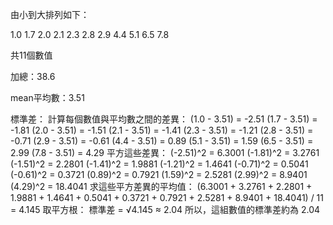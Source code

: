 由小到大排列如下：

1.0
1.7
2.0
2.1
2.3
2.8
2.9
4.4
5.1
6.5
7.8

共11個數值

加總：38.6

mean平均數：3.51

標準差：
計算每個數值與平均數之間的差異：
(1.0 - 3.51) = -2.51
(1.7 - 3.51) = -1.81
(2.0 - 3.51) = -1.51
(2.1 - 3.51) = -1.41
(2.3 - 3.51) = -1.21
(2.8 - 3.51) = -0.71
(2.9 - 3.51) = -0.61
(4.4 - 3.51) = 0.89
(5.1 - 3.51) = 1.59
(6.5 - 3.51) = 2.99
(7.8 - 3.51) = 4.29
平方這些差異：
(-2.51)^2 = 6.3001
(-1.81)^2 = 3.2761
(-1.51)^2 = 2.2801
(-1.41)^2 = 1.9881
(-1.21)^2 = 1.4641
(-0.71)^2 = 0.5041
(-0.61)^2 = 0.3721
(0.89)^2 = 0.7921
(1.59)^2 = 2.5281
(2.99)^2 = 8.9401
(4.29)^2 = 18.4041
求這些平方差異的平均值：
(6.3001 + 3.2761 + 2.2801 + 1.9881 + 1.4641 + 0.5041 + 0.3721 + 0.7921 + 2.5281 + 8.9401 + 18.4041) / 11 = 4.145
取平方根：
標準差 = √4.145 ≈ 2.04
所以，這組數值的標準差約為 2.04

